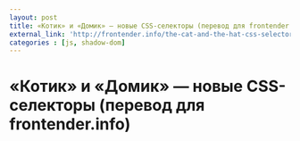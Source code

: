 ```yaml
---
layout: post
title: «Котик» и «Домик» — новые CSS-селекторы (перевод для frontender.info)
external_link: 'http://frontender.info/the-cat-and-the-hat-css-selectors/'
categories : [js, shadow-dom]
---
```


«Котик» и «Домик» — новые CSS-селекторы (перевод для frontender.info)
============================================================
